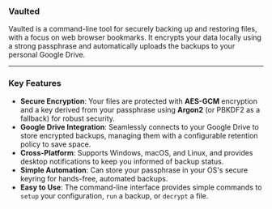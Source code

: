 ### Vaulted

Vaulted is a command-line tool for securely backing up and restoring files, with a focus on web browser bookmarks. It encrypts your data locally using a strong passphrase and automatically uploads the backups to your personal Google Drive.

***

### Key Features

* **Secure Encryption**: Your files are protected with **AES-GCM** encryption and a key derived from your passphrase using **Argon2** (or PBKDF2 as a fallback) for robust security.
* **Google Drive Integration**: Seamlessly connects to your Google Drive to store encrypted backups, managing them with a configurable retention policy to save space.
* **Cross-Platform**: Supports Windows, macOS, and Linux, and provides desktop notifications to keep you informed of backup status.
* **Simple Automation**: Can store your passphrase in your OS's secure keyring for hands-free, automated backups.
* **Easy to Use**: The command-line interface provides simple commands to `setup` your configuration, `run` a backup, or `decrypt` a file.
